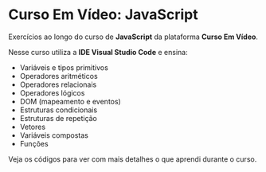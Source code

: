 # Curso Em Vídeo: JavaScript

Exercícios ao longo do curso de **JavaScript** da plataforma **Curso Em Vídeo**.

Nesse curso utiliza a **IDE Visual Studio Code** e ensina:

* Variáveis e tipos primitivos
* Operadores aritméticos
* Operadores relacionais
* Operadores lógicos
* DOM (mapeamento e eventos)
* Estruturas condicionais
* Estruturas de repetição
* Vetores
* Variáveis compostas
* Funções

Veja os códigos para ver com mais detalhes o que aprendi durante o curso.
